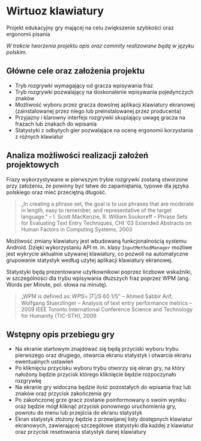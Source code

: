 # Wirtuoz klawiatury
Projekt edukacyjny gry mającej na celu zwiększenie szybkości oraz ergonomii pisania

*W trakcie tworzenia projektu opis oraz commity realizowane będą w języku polskim.*

## Główne cele oraz założenia projektu
* Tryb rozgrywki wymagający od gracza wpisywania fraz
* Tryb rozgrywki pozwalający na doskonalenie wpisywania pojedynczych znaków
* Możliwość wyboru przez gracza dowolnej aplikacji klawiatury ekranowej (zainstalowanej przez niego lub preinstalowanej przez producenta)
* Przyjazny i klarowny interfejs rozgrywki skupiający uwagę gracza na frazach lub znakach do wpisania
* Statystyki z odbytych gier pozwalające na ocenę ergonomii korzystania z różnych klawiatur

## Analiza możliwości realizacji założeń projektowych
Frazy wykorzystywane w pierwszym trybie rozgrywki zostaną stworzone przy założeniu, że powinny być łatwe do zapamiętania, typowe dla języka polskiego oraz mieć przeciętną długość.
> „In creating a phrase set, the goal is to use phrases that are moderate in length, easy to remember, and representative of the target language.” – I. Scott MacKenzie, R. William Soukoreff – Phrase Sets for Evaluating Text Entry Techniques,  CHI '03 Extended Abstracts on Human Factors in Computing Systems, 2003

Możliwość zmiany klawiatury jest wbudowaną funkcjonalnością systemu Android. Dzięki wykorzystaniu API m. in. klasy `InputMethodManager` możliwe jest wykrycie aktualnie używanej klawiatury, co pozwoli na automatyczne grupowanie statystyk według użytej aplikacji klawiatury ekranowej.

Statystyki będą prezentowane użytkownikowi poprzez liczbowe wskaźniki, w szczególności dla trybu wpisywania dłuższych fraz poprzez WPM (ang. Words per Minute, pol. słowa na minutę).
> „WPM is defined as: 𝑊𝑃𝑆=  |𝑇|/𝑆∙60∙1/5” – Ahmed Sabbir Arif, Wolfgang Stuerzlinger – Analysis of text entry performance metrics – 2009 IEEE Toronto International Conference Science and Technology for Humanity (TIC-STH), 2009

## Wstępny opis przebiegu gry
* Na ekranie startowym znajdować się będą przyciski wyboru trybu pierwszego oraz drugiego, otwarcia ekranu statystyk i otwarcia ekranu ewentualnych ustawień
* Po kliknięciu przycisku wyboru trybu otworzy się ekran gry, na który nałożony będzie przycisk którego kliknięcie będzie rozpoczynało rozgrywkę
* Na ekranie gry widoczna będzie ilość pozostałych do wpisania fraz lub znaków oraz przycisk zakończenia gry
* Po zakończonej grze gracz zostanie poinformowany o swoim wyniku oraz będzie mógł kliknąć przycisk ponownego uruchomienia gry, powrotu do menu lub przejścia do ekranu statystyk
* Ekran statystyk złożony będzie z przewijanej listy dostępnych klawiatur ekranowych, zawierającej szczegółowe statystyki dla każdej z klawiatur oraz przycisk resetowania statystyk danej klawiatury

